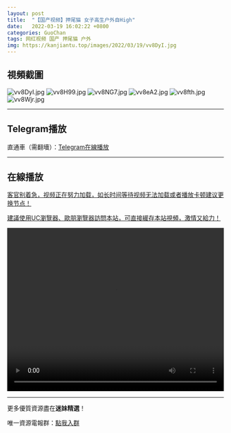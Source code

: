 ```yaml
---
layout: post
title:  "【国产视频】押尾猫 女子高生户外自High"
date:   2022-03-19 16:02:22 +0800
categories: GuoChan
tags: 网红视频 国产 押尾猫 户外
img: https://kanjiantu.top/images/2022/03/19/vv8DyI.jpg
---
```



## 視頻截圖

![vv8DyI.jpg](https://kanjiantu.top/images/2022/03/19/vv8DyI.jpg)
![vv8H99.jpg](https://kanjiantu.top/images/2022/03/19/vv8H99.jpg)
![vv8NG7.jpg](https://kanjiantu.top/images/2022/03/19/vv8NG7.jpg)
![vv8eA2.jpg](https://kanjiantu.top/images/2022/03/19/vv8eA2.jpg)
![vv8fth.jpg](https://kanjiantu.top/images/2022/03/19/vv8fth.jpg)
![vv8Wjr.jpg](https://kanjiantu.top/images/2022/03/19/vv8Wjr.jpg)

* * *
## Telegram播放

直通車（需翻墻）：[Telegram在線播放](https://t.me/mimeijingxuan/241)

* * *
## 在線播放
<u>客官别着急，视频正在努力加载，如长时间等待视频无法加载或者播放卡顿建议更换节点！</u>

<u>建議使用UC瀏覽器、歐朋瀏覽器訪問本站，可直接緩存本站視頻，激情又給力！</u>
<center><video src="https://cdn.publer.io/uploads/videos/6245ec06db279731bbdea484/1396dd09128ead2862a0b37822491a8e.mp4" width="100%" height="380px" controls="controls"></video></center>

* * *
更多優質資源盡在**迷妹精選**！

唯一資源電報群：[點我入群](https://t.me/mimeijingxuan)


